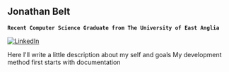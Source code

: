 ## Jonathan Belt

**`Recent Computer Science Graduate from The University of East Anglia`**

[![LinkedIn](https://img.shields.io/badge/LinkedIn-Profile-blue?logo=linkedin&logoColor=white)](https://www.linkedin.com/in/jonathan-belt-68232888/)

Here I'll write a little description about my self and goals
My development method first starts with documentation



